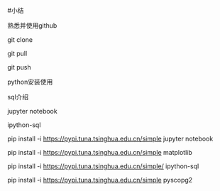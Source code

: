 #小结

熟悉并使用github

git clone

git pull

git push

python安装使用

sql介绍

jupyter notebook

ipython-sql

pip install -i https://pypi.tuna.tsinghua.edu.cn/simple  jupyter notebook

pip install -i https://pypi.tuna.tsinghua.edu.cn/simple matplotlib

pip install -i https://pypi.tuna.tsinghua.edu.cn/simple/ ipython-sql

pip install -i https://pypi.tuna.tsinghua.edu.cn/simple pyscopg2